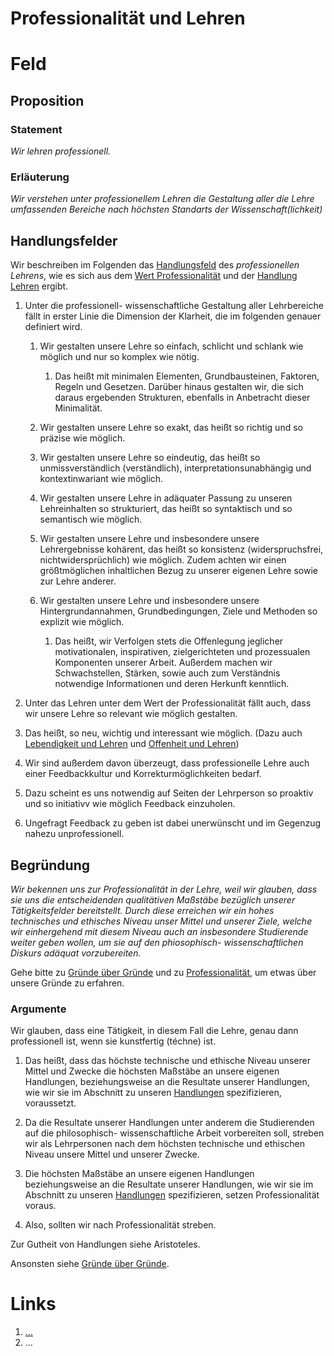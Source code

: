 <!---
   NAME - The NAME of this project is:
ethos

  FILE - The FILENAME of the current file is:
/v5a2.md

  CREATION - This project was CREATED on:
2017-01-28-16:15:00 UTC

  MODIFICATION - This project was last MODIFIED on:
2017-01-28-16:15:00 UTC

  VERSION - The current VERSION of this project is:
<git-commit-hash>-2017-01-28-16:15:00 UTC

  CREATOR(S) - This project was CREATED by:
Michael Czechowski, Martin Maga

  CONTACT - You can CONTACT the creator(s) or developer(s) of this project at:
E-Mail: mail@martinmaga.de

  COPYRIGHT - The COPYRIGHT holder of this project is:
COPYRIGHT (c) 2016 Martin Maga

  LICENSE - This project is LICENSED under the following license:
Martin Maga 2016 CC BY-SA 4.0 https://creativecommons.org

  SUBFILE – This is a SUBFILE! For more INFORMATION on this project go to:
/README.md
--->

# Professionalität und Lehren

# Feld
## Proposition
### Statement
*Wir lehren professionell.*

### Erläuterung
*Wir verstehen unter professionellem Lehren die Gestaltung aller die Lehre umfassenden Bereiche nach höchsten Standarts der Wissenschaft(lichkeit)*

## Handlungsfelder
Wir beschreiben im Folgenden das [Handlungsfeld](../synopsis/reasons.md) des *professionellen Lehrens*, wie es sich aus dem [Wert Professionalität](../values/v5_professionality.md) und der [Handlung Lehren](../actions/a2_teach.md) ergibt.

1. Unter die professionell- wissenschaftliche Gestaltung aller Lehrbereiche fällt in erster Linie die Dimension der Klarheit, die im folgenden genauer definiert wird.

    1. Wir gestalten unsere Lehre so einfach, schlicht und schlank wie möglich und nur so komplex wie nötig.

        1. Das heißt mit minimalen Elementen, Grundbausteinen, Faktoren, Regeln und Gesetzen. Darüber hinaus gestalten wir, die sich daraus ergebenden Strukturen, ebenfalls in Anbetracht dieser Minimalität.

    2. Wir gestalten unsere Lehre so exakt, das heißt so richtig und so präzise wie möglich.

    3. Wir gestalten unsere Lehre so eindeutig, das heißt so unmissverständlich (verständlich), interpretationsunabhängig und kontextinwariant wie möglich.

    4. Wir gestalten unsere Lehre in adäquater Passung zu unseren Lehreinhalten so strukturiert, das heißt so syntaktisch und so semantisch wie möglich.

    5. Wir gestalten unsere Lehre und insbesondere unsere Lehrergebnisse kohärent, das heißt so konsistenz (widerspruchsfrei, nichtwidersprüchlich) wie möglich. Zudem achten wir einen größtmöglichen inhaltlichen Bezug zu unserer eigenen Lehre sowie zur Lehre anderer.

    6. Wir gestalten unsere Lehre und insbesondere unsere Hintergrundannahmen, Grundbedingungen, Ziele und Methoden so explizit wie möglich.  

        1. Das heißt, wir Verfolgen stets die Offenlegung jeglicher motivationalen, inspirativen, zielgerichteten und prozessualen Komponenten unserer Arbeit. Außerdem machen wir Schwachstellen, Stärken, sowie auch zum Verständnis notwendige Informationen und deren Herkunft kenntlich.   

2. Unter das Lehren unter dem Wert der Professionalität fällt auch, dass wir unsere Lehre so relevant wie möglich gestalten.

  1. Das heißt, so neu, wichtig und interessant wie möglich. (Dazu auch [Lebendigkeit und Lehren](../contents/fields/v3a2.md) und [Offenheit und Lehren](../contents/v4a2.md))

3. Wir sind außerdem davon überzeugt, dass professionelle Lehre auch einer Feedbackkultur und Korrekturmöglichkeiten bedarf.

  1. Dazu scheint es uns notwendig auf Seiten der Lehrperson so proaktiv und so initiativv wie möglich Feedback einzuholen.

  2. Ungefragt Feedback zu geben ist dabei unerwünscht und im Gegenzug nahezu unprofessionell.

## Begründung
*Wir bekennen uns zur Professionalität in der Lehre, weil wir glauben, dass sie uns die entscheidenden qualitätiven Maßstäbe bezüglich unserer Tätigkeitsfelder bereitstellt. Durch diese erreichen wir ein hohes technisches und ethisches Niveau unser Mittel und unserer Ziele, welche wir einhergehend mit diesem Niveau auch an insbesondere Studierende weiter geben wollen, um sie auf den phiosophisch- wissenschaftlichen Diskurs adäquat vorzubereiten.*

Gehe bitte zu [Gründe über Gründe](../contents/reasons/reasons.md) und zu [Professionalität](../contents/values/v5_professionality.md), um etwas über unsere Gründe zu erfahren.

### Argumente

Wir glauben, dass eine Tätigkeit, in diesem Fall die Lehre, genau dann professionell ist, wenn sie kunstfertig (téchne) ist.

1. Das heißt, dass das höchste technische und ethische Niveau unserer Mittel und Zwecke die höchsten Maßstäbe an unsere eigenen Handlungen, beziehungsweise an die Resultate unserer Handlungen, wie wir sie im Abschnitt zu unseren [Handlungen](../actions/ai_action.md) spezifizieren, voraussetzt.

2. Da die Resultate unserer Handlungen unter anderem die Studierenden auf die philosophisch- wissenschaftliche Arbeit vorbereiten soll, streben wir als Lehrpersonen nach dem höchsten technische und ethischen Niveau unsere Mittel und unserer Zwecke.

3. Die höchsten Maßstäbe an unsere eigenen Handlungen beziehungsweise an die Resultate unserer Handlungen, wie wir sie im Abschnitt zu unseren [Handlungen](../actions/ai_action.md) spezifizieren, setzen Professionalität voraus.

4. Also, sollten wir nach Professionalität streben.

Zur Gutheit von Handlungen siehe Aristoteles.

Ansonsten siehe [Gründe über Gründe](../contents/reasons/reasons.md).

# Links
  1. […](…)
  2. …
